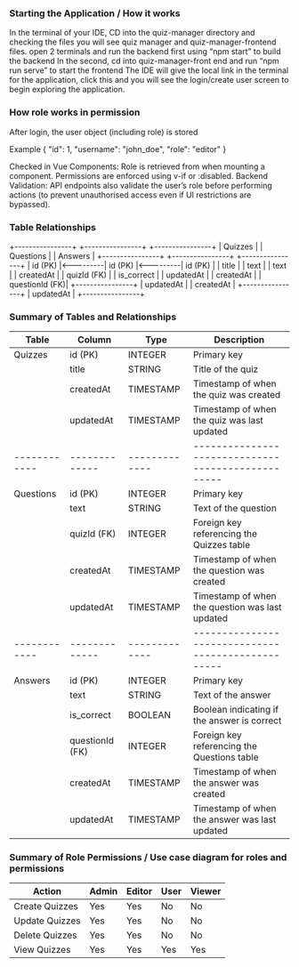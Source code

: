 ### Starting the Application / How it works

In the terminal of your IDE, CD into the quiz-manager directory and checking the files you will see quiz manager and quiz-manager-frontend files.
open 2 terminals and run the backend first using “npm start” to build the backend
In the second, cd into quiz-manager-front end and run “npm run serve” to start the frontend
The IDE will give the local link in the terminal for the application, click this and you will see the login/create user screen to begin exploring the application.


### How role works in permission

After login, the user object (including role) is stored

Example
    { "id": 1, "username": "john_doe", "role": "editor" }

Checked in Vue Components:
Role is retrieved from when mounting a component.
Permissions are enforced using v-if or :disabled.
Backend Validation:
API endpoints also validate the user’s role before performing actions (to prevent unauthorised access even if UI restrictions are bypassed).


### Table Relationships
+----------------+          +----------------+          +----------------+
|     Quizzes    |          |    Questions   |          |     Answers    |
+----------------+          +----------------+          +----------------+
| id (PK)        |<---------| id (PK)        |<---------| id (PK)        |
| title          |          | text           |          | text           |
| createdAt      |          | quizId (FK)    |          | is_correct     |
| updatedAt      |          | createdAt      |          | questionId (FK)|
+----------------+          | updatedAt      |          | createdAt      |
                            +----------------+          | updatedAt      |
                                                        +----------------+


### Summary of Tables and Relationships

| Table      | Column      | Type        | Description                                      |
|------------|-------------|-------------|--------------------------------------------------|
| Quizzes    | id (PK)     | INTEGER     | Primary key                                      |
|            | title       | STRING      | Title of the quiz                                |
|            | createdAt   | TIMESTAMP   | Timestamp of when the quiz was created           |
|            | updatedAt   | TIMESTAMP   | Timestamp of when the quiz was last updated      |
|------------|-------------|-------------|--------------------------------------------------|
| Questions  | id (PK)     | INTEGER     | Primary key                                      |
|            | text        | STRING      | Text of the question                             |
|            | quizId (FK) | INTEGER     | Foreign key referencing the Quizzes table        |
|            | createdAt   | TIMESTAMP   | Timestamp of when the question was created       |
|            | updatedAt   | TIMESTAMP   | Timestamp of when the question was last updated  |
|------------|-------------|-------------|--------------------------------------------------|
| Answers    | id (PK)     | INTEGER     | Primary key                                      |
|            | text        | STRING      | Text of the answer                               |
|            | is_correct  | BOOLEAN     | Boolean indicating if the answer is correct      |
|            | questionId (FK) | INTEGER | Foreign key referencing the Questions table      |
|            | createdAt   | TIMESTAMP   | Timestamp of when the answer was created         |
|            | updatedAt   | TIMESTAMP   | Timestamp of when the answer was last updated    |



### Summary of Role Permissions / Use case diagram for roles and permissions

| Action          | Admin | Editor | User | Viewer |
|-----------------|-------|--------|------|--------|
| Create Quizzes  | Yes   | Yes    | No   | No     |
| Update Quizzes  | Yes   | Yes    | No   | No     |
| Delete Quizzes  | Yes   | Yes    | No   | No     |
| View Quizzes    | Yes   | Yes    | Yes  | Yes    |

